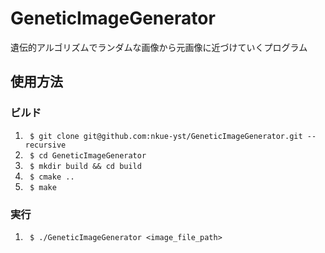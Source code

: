 # GeneticImageGenerator
遺伝的アルゴリズムでランダムな画像から元画像に近づけていくプログラム

## 使用方法
### ビルド
1. ` $ git clone git@github.com:nkue-yst/GeneticImageGenerator.git --recursive`
2. ` $ cd GeneticImageGenerator`
3. ` $ mkdir build && cd build`
4. ` $ cmake ..`
5. ` $ make`

### 実行
1. ` $ ./GeneticImageGenerator <image_file_path>`
